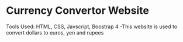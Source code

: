 # Currency Convertor Website
Tools Used: HTML, CSS, Javscript, Boostrap 4
-This website is used to convert dollars to euros, yen and rupees
